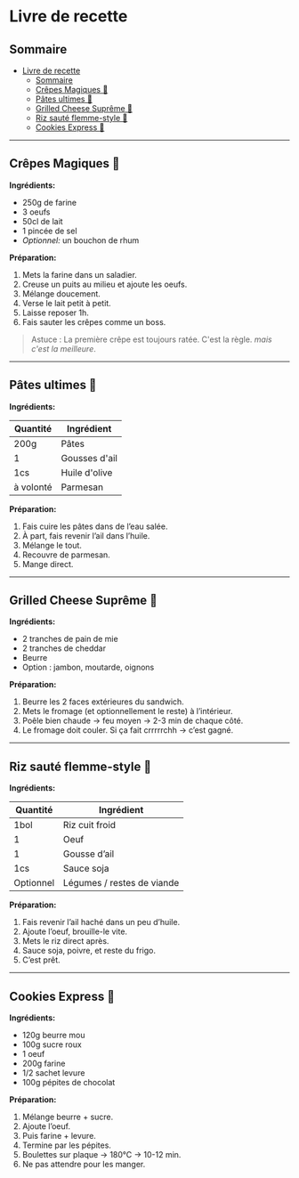 # Livre de recette

## Sommaire

- [Livre de recette](#livre-de-recette)
	- [Sommaire](#sommaire)
	- [Crêpes Magiques 🥞](#crêpes-magiques-)
	- [Pâtes ultimes 🍝](#pâtes-ultimes-)
	- [Grilled Cheese Suprême 🧀 ](#grilled-cheese-suprême--)
	- [Riz sauté flemme-style 🍚](#riz-sauté-flemme-style-)
	- [Cookies Express 🍪](#cookies-express-)

---

## Crêpes Magiques 🥞

**Ingrédients:**

- 250g de farine
- 3 oeufs
- 50cl de lait
- 1 pincée de sel
- _Optionnel:_ un bouchon de rhum

**Préparation:**

1. Mets la farine dans un saladier.
2. Creuse un puits au milieu et ajoute les oeufs.
3. Mélange doucement.
4. Verse le lait petit à petit.
5. Laisse reposer 1h.
6. Fais sauter les crêpes comme un boss.

> Astuce : La première crêpe est toujours ratée. C'est la règle. _mais c'est la meilleure_.

---

## Pâtes ultimes 🍝

**Ingrédients:**

| Quantité  | Ingrédient    |
| --------- | ------------- |
| 200g      | Pâtes         |
| 1         | Gousses d'ail |
| 1cs       | Huile d'olive |
| à volonté | Parmesan      |

**Préparation:**

1. Fais cuire les pâtes dans de l’eau salée.
2. À part, fais revenir l’ail dans l’huile.
3. Mélange le tout.
4. Recouvre de parmesan.
5. Mange direct.

---

## Grilled Cheese Suprême 🧀 <a id="grilled-cheese"></a>

**Ingrédients:**

- 2 tranches de pain de mie
- 2 tranches de cheddar
- Beurre
- Option : jambon, moutarde, oignons

**Préparation:**

1. Beurre les 2 faces extérieures du sandwich.
2. Mets le fromage (et optionnellement le reste) à l’intérieur.
3. Poêle bien chaude → feu moyen → 2-3 min de chaque côté.
4. Le fromage doit couler. Si ça fait crrrrrchh → c’est gagné.

---

## Riz sauté flemme-style 🍚

**Ingrédients:**

| Quantité  | Ingrédient                 |
| --------- | -------------------------- |
| 1bol      | Riz cuit froid             |
| 1         | Oeuf                       |
| 1         | Gousse d’ail               |
| 1cs       | Sauce soja                 |
| Optionnel | Légumes / restes de viande |

**Préparation:**

1. Fais revenir l’ail haché dans un peu d’huile.
2. Ajoute l’oeuf, brouille-le vite.
3. Mets le riz direct après.
4. Sauce soja, poivre, et reste du frigo.
5. C’est prêt.

---

## Cookies Express 🍪

**Ingrédients:**

- 120g beurre mou
- 100g sucre roux
- 1 oeuf
- 200g farine
- 1/2 sachet levure
- 100g pépites de chocolat

**Préparation:**

1. Mélange beurre + sucre.
2. Ajoute l’oeuf.
3. Puis farine + levure.
4. Termine par les pépites.
5. Boulettes sur plaque → 180°C → 10-12 min.
6. Ne pas attendre pour les manger.
